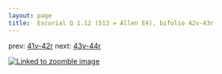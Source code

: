 ```yaml
---
layout: page
title:  Escorial Ω 1.12 (513 = Allen E4), bifolio 42v-43r
---
```


prev: [41v-42r](../41v-42r/) next: [43v-44r](../43v-44r/)



[![Linked to zoomble image](http://www.homermultitext.org/iipsrv?IIIF=/project/homer/pyramidal/deepzoom/hmt/e3bifolio/v1/E3_42v_43r.tif/full/2000,/0/default.jpg)](http://www.homermultitext.org/ict2/?urn=urn:cite2:hmt:e3bifolio.v1:E3_42v_43r)

